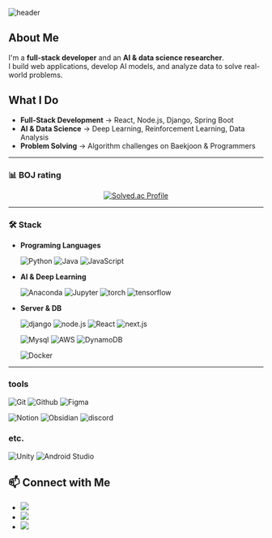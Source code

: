 ![header](https://capsule-render.vercel.app/api?type=venom&height=230&section=header&text=Code-Heewan&animation=fadeIn&fontColor=EEEEEE&stroke=953EA4&strokeWidth=2)

## About Me
I'm a **full-stack developer** and an **AI & data science researcher**.  
I build web applications, develop AI models, and analyze data to solve real-world problems.

## What I Do
- **Full-Stack Development** → React, Node.js, Django, Spring Boot  
- **AI & Data Science** → Deep Learning, Reinforcement Learning, Data Analysis  
- **Problem Solving** → Algorithm challenges on Baekjoon & Programmers  

---
### 📊 BOJ rating

<!--
<div align="center">
</div>
>

<!--github stats><-->
<div align="center">

<!--
![Your GitHub stats](https://github-readme-stats.vercel.app/api?username=do-heewan&show_icons=true&theme=synthwave)
-->

[![Solved.ac Profile](http://mazassumnida.wtf/api/generate_badge?boj=tron_god)](https://solved.ac/profile/tron_god)

</div>

---

### 🛠 Stack

- **Programing Languages**

    ![Python](https://img.shields.io/badge/Python-3776AB?style=flat-square&logo=Python&logoColor=white)
    ![Java](https://img.shields.io/badge/Java-007396?style=flat-square&logo=java&logoColor=white)
    ![JavaScript](https://img.shields.io/badge/JavaScript-F7DF1E?style=flat-square&logo=JavaScript&logoColor=white)

- **AI & Deep Learning**

    ![Anaconda](https://img.shields.io/badge/Anaconda-44A833?style=flat-square&logo=Anaconda&logoColor=white)
    ![Jupyter](https://img.shields.io/badge/Jupyter-F37626?style=flat-square&logo=jupyter&logoColor=white)
    ![torch](https://img.shields.io/badge/torch-EE4C2C?style=flat-square&logo=pytorch&logoColor=white)
    ![tensorflow](https://img.shields.io/badge/TensorFlow-FF6F00?style=flat-square&logo=tensorflow&logoColor=white)

- **Server & DB**

    ![django](https://img.shields.io/badge/django-092E20?style=flat-square&logo=django&logoColor=white)
    ![node.js](https://img.shields.io/badge/node.js-5FA04E?style=flat-square&logo=node.js&logoColor=white)
    ![React](https://img.shields.io/badge/React-61DAFB?style=flat-square&logo=react&logoColor=white)
    ![next.js](https://img.shields.io/badge/next.js-000000?style=flat-square&logo=next.js&logoColor=white)

    ![Mysql](https://img.shields.io/badge/Mysql-4479A1?style=flat-square&logo=mysql&logoColor=white)
    ![AWS](https://img.shields.io/badge/AWS-232F3E?style=flat-square&logo=amazonwebservices&logoColor=white)
    ![DynamoDB](https://img.shields.io/badge/DynamoDB-4053D6?style=flat-square&logo=amazondynamodb&logoColor=white)

    ![Docker](https://img.shields.io/badge/Docker-2496ED?style=flat-square&logo=docker&logoColor=white)

<!--
<img src="https://img.shields.io/badge/AWS-232F3E?style=flat-square&logo=amazonwebservices&logoColor=white"/>
<img src="https://img.shields.io/badge/Mysql-4479A1?style=flat-square&logo=mysql&logoColor=white"/>
<img src="https://img.shields.io/badge/DynamoDB-4053D6?style=flat-square&logo=amazondynamodb&logoColor=white"/>
-->

---

### tools
![Git](https://img.shields.io/badge/Git-F05032?style=flat-square&logo=Git&logoColor=white)
![Github](https://img.shields.io/badge/Github-181717?style=flat-square&logo=Github&logoColor=white)
![Figma](https://img.shields.io/badge/Figma-F24E1E?style=flat-square&logo=Figma&logoColor=white)

![Notion](https://img.shields.io/badge/Notion-000000?style=flat-square&logo=Notion&logoColor=white)
![Obsidian](https://img.shields.io/badge/Obsidian-7C3AED?style=flat-square&logo=Obsidian&logoColor=white)
![discord](https://img.shields.io/badge/discord-5865F2?style=flat-square&logo=discord&logoColor=white)

<!--
<img src="https://img.shields.io/badge/Git-F05032?style=flat-square&logo=Git&logoColor=white"/>
<img src="https://img.shields.io/badge/Github-181717?style=flat-square&logo=Github&logoColor=white"/>

<img src="https://img.shields.io/badge/Figma-F24E1E?style=flat-square&logo=Figma&logoColor=white"/>
<img src="https://img.shields.io/badge/Notion-000000?style=flat-square&logo=Notion&logoColor=white"/>
<img src="https://img.shields.io/badge/discord-5865F2?style=flat-square&logo=discord&logoColor=white"/>
-->

### etc.

![Unity](https://img.shields.io/badge/Unity-181717?style=flat-square&logo=Unity&logoColor=white)
![Android Studio](https://img.shields.io/badge/Android%20Studio-3DDC84?style=flat-square&logo=Android%20Studio&logoColor=white)

<!--
<img src="https://img.shields.io/badge/Unity-181717?style=flat-square&logo=Unity&logoColor=white"/>
-->

## 📫 Connect with Me
- [<img src="https://img.shields.io/badge/Github-181717?style=flat-square&logo=Github&logoColor=white"/>](https://github.com/do-heewan)
- [<img src="https://img.shields.io/badge/tistory-000000?style=flat-square&logo=tistory&logoColor=white"/>](https://do-heewan.tistory.com)
- [<img src="https://img.shields.io/badge/gmail-EA4335?style=flat-square&logo=gmail&logoColor=white"/>](mailto:nhw3152@gmail.com)
